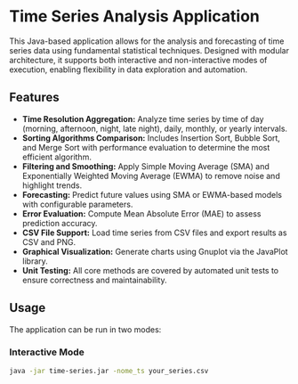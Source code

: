 # Time Series Analysis Application

This Java-based application allows for the analysis and forecasting of time series data using fundamental statistical techniques. Designed with modular architecture, it supports both interactive and non-interactive modes of execution, enabling flexibility in data exploration and automation.

## Features

- **Time Resolution Aggregation:** Analyze time series by time of day (morning, afternoon, night, late night), daily, monthly, or yearly intervals.
- **Sorting Algorithms Comparison:** Includes Insertion Sort, Bubble Sort, and Merge Sort with performance evaluation to determine the most efficient algorithm.
- **Filtering and Smoothing:** Apply Simple Moving Average (SMA) and Exponentially Weighted Moving Average (EWMA) to remove noise and highlight trends.
- **Forecasting:** Predict future values using SMA or EWMA-based models with configurable parameters.
- **Error Evaluation:** Compute Mean Absolute Error (MAE) to assess prediction accuracy.
- **CSV File Support:** Load time series from CSV files and export results as CSV and PNG.
- **Graphical Visualization:** Generate charts using Gnuplot via the JavaPlot library.
- **Unit Testing:** All core methods are covered by automated unit tests to ensure correctness and maintainability.

## Usage

The application can be run in two modes:

### Interactive Mode

```bash
java -jar time-series.jar -nome_ts your_series.csv
